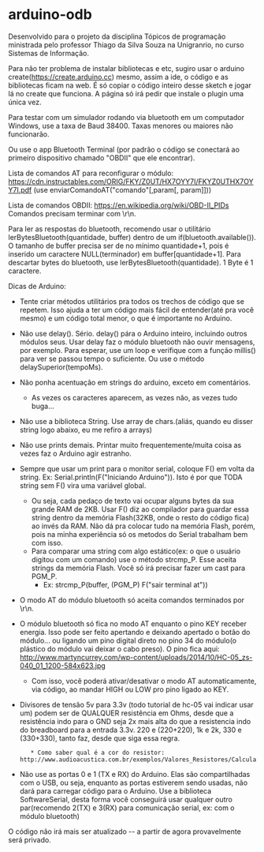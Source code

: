 # arduino-odb
Desenvolvido para o projeto da disciplina Tópicos de programação ministrada pelo professor Thiago da Silva Souza na Unigranrio, no curso Sistemas de Informação.

Para não ter problema de instalar bibliotecas e etc, sugiro usar o arduino create(https://create.arduino.cc) mesmo, assim a ide, o código e as bibliotecas ficam na web. É só copiar o código inteiro desse sketch e jogar lá no create que funciona. A página só irá pedir que instale o plugin uma única vez.

Para testar com um simulador rodando via bluetooth em um computador Windows, use a taxa de Baud 38400. Taxas menores ou maiores não funcionarão.

Ou use o app Bluetooth Terminal (por padrão o código se conectará ao primeiro dispositivo chamado "OBDII" que ele encontrar).

Lista de comandos AT para reconfigurar o módulo: https://cdn.instructables.com/ORIG/FKY/Z0UT/HX7OYY7I/FKYZ0UTHX7OYY7I.pdf
(use enviarComandoAT("comando"[,param[, param]]))

Lista de comandos OBDII: https://en.wikipedia.org/wiki/OBD-II_PIDs
Comandos precisam terminar com \r\n.

Para ler as respostas do bluetooth, recomendo usar o utilitário lerBytesBluetooth(quantidade, buffer) dentro de um if(bluetooth.available()). O tamanho de buffer precisa ser de no mínimo quantidade+1, pois é inserido um caractere NULL(terminador) em buffer[quantidade+1]. Para descartar bytes do bluetooth, use lerBytesBluetooth(quantidade). 1 Byte é 1 caractere.

Dicas de Arduino:
* Tente criar métodos utilitários pra todos os trechos de código que se repetem. Isso ajuda a ter um código mais fácil de entender(até pra você mesmo) e um código total menor, o que é importante no Arduino.
* Não use delay(). Sério. delay() pára o Arduino inteiro, incluindo outros módulos seus. Usar delay faz o módulo bluetooth não ouvir mensagens, por exemplo. Para esperar, use um loop e verifique com a função millis() para ver se passou tempo o suficiente. Ou use o método delaySuperior(tempoMs).
* Não ponha acentuação em strings do arduino, exceto em comentários.
    * As vezes os caracteres aparecem, as vezes não, as vezes tudo buga...
* Não use a biblioteca String. Use array de chars.(aliás, quando eu disser string logo abaixo, eu me refiro a arrays)
* Não use prints demais. Printar muito frequentemente/muita coisa as vezes faz o Arduino agir estranho.
* Sempre que usar um print para o monitor serial, coloque F() em volta da string. Ex: Serial.println(F("Iniciando Arduino")). Isto é por que TODA string sem F() vira uma variável global.
    * Ou seja, cada pedaço de texto vai ocupar alguns bytes da sua grande RAM de 2KB. Usar F() diz ao compilador para guardar essa string dentro da memória Flash(32KB, onde o resto do código fica) ao invés da RAM. Não dá pra colocar tudo na memória Flash, porém, pois na minha experiência só os metodos do Serial trabalham bem com isso.
    * Para comparar uma string com algo estático(ex: o que o usuário digitou com um comando) use o método strcmp_P. Esse aceita strings da memória Flash. Você só irá precisar fazer um cast para PGM_P. 
        * Ex: strcmp_P(buffer, (PGM_P) F("sair terminal at"))
* O modo AT do módulo bluetooth só aceita comandos terminados por \r\n.
* O módulo bluetooth só fica no modo AT enquanto o pino KEY receber energia. Isso pode ser feito apertando e deixando apertado o botão do módulo... ou ligando um pino digital direto no pino 34 do módulo(o plástico do módulo vai deixar o cabo preso). O pino fica aqui: http://www.martyncurrey.com/wp-content/uploads/2014/10/HC-05_zs-040_01_1200-584x623.jpg
    * Com isso, você poderá ativar/desativar o modo AT automaticamente, via código, ao mandar HIGH ou LOW pro pino ligado ao KEY.
* Divisores de tensão 5v para 3.3v (todo tutorial de hc-05 vai indicar usar um) podem ser de QUALQUER resistência em Ohms, desde que a resistência indo para o GND seja 2x mais alta do que a resistencia indo do breadboard para a entrada 3.3v. 220 e (220+220), 1k e 2k, 330 e (330+330), tanto faz, desde que siga essa regra.

         * Como saber qual é a cor do resistor: http://www.audioacustica.com.br/exemplos/Valores_Resistores/Calculadora_Ohms_Resistor.html
* Não use as portas 0 e 1 (TX e RX) do Arduino. Elas são compartilhadas com o USB, ou seja, enquanto as portas estiverem sendo usadas, não dará para carregar código para o Arduino. Use a biblioteca SoftwareSerial, desta forma você conseguirá usar qualquer outro par(recomendo 2(TX) e 3(RX) para comunicação serial, ex: com o módulo bluetooth)

O código não irá mais ser atualizado -- a partir de agora provavelmente será privado.
